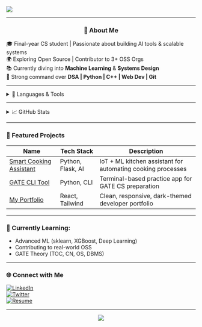 <!-- Banner -->
<img src="https://readme-typing-svg.herokuapp.com?font=Fira+Code&size=26&pause=1000&color=00FCA8&center=true&vCenter=true&width=435&lines=Hey!+I'm+Atharv+Pathak;Final+Year+CS+Student;Google+Winter+Internship+Aspiring+;GSoC'26+|+GATE+CS'26+Prep" />

---

<h3 align="center">🚀 About Me</h3>

🎓 Final-year CS student | Passionate about building AI tools & scalable systems  
🌍 Exploring Open Source | Contributor to 3+ OSS Orgs  
📚 Currently diving into **Machine Learning** & **Systems Design**  
🧠 Strong command over **DSA | Python | C++ | Web Dev | Git**

---

<details>
  <summary>🧰 Languages & Tools</summary><br/>
  <p align="center">
    <img src="https://skillicons.dev/icons?i=py,cpp,js,ts,react,nodejs,mongodb,linux,git,vscode,figma,docker,bash,tailwind" />
  </p>
</details>

---

<details>
  <summary>📈 GitHub Stats</summary>
  <br />
  <p align="center">
    <img src="https://github-readme-stats.vercel.app/api?username=yourusername&theme=radical&show_icons=true" alt="stats" />
    <img src="https://github-readme-streak-stats.herokuapp.com/?user=yourusername&theme=radical" />
    <img src="https://github-readme-stats.vercel.app/api/top-langs/?username=yourusername&layout=compact&theme=radical" />
  </p>
</details>

---

### 🚀 Featured Projects

| Name | Tech Stack | Description |
|------|------------|-------------|
| [Smart Cooking Assistant](https://github.com/yourusername/project1) | Python, Flask, AI | IoT + ML kitchen assistant for automating cooking processes |
| [GATE CLI Tool](https://github.com/yourusername/gate-cli) | Python, CLI | Terminal-based practice app for GATE CS preparation |
| [My Portfolio](https://github.com/yourusername/portfolio) | React, Tailwind | Clean, responsive, dark-themed developer portfolio |

---

### 🧩 Currently Learning:
- Advanced ML (sklearn, XGBoost, Deep Learning)
- Contributing to real-world OSS
- GATE Theory (TOC, CN, OS, DBMS)

---

### 🌐 Connect with Me

[![LinkedIn](https://img.shields.io/badge/LinkedIn-0077B5.svg?&style=for-the-badge&logo=linkedin&logoColor=white)](https://linkedin.com/in/yourlinkedin)  
[![Twitter](https://img.shields.io/badge/X-000000.svg?style=for-the-badge&logo=twitter&logoColor=white)](https://x.com/yourhandle)  
[![Resume](https://img.shields.io/badge/Resume-View-green?style=for-the-badge)](https://your-resume-link.com)

---

<!-- Profile views -->
<p align="center">
  <img src="https://komarev.com/ghpvc/?username=yourusername&label=Profile+Views&color=blueviolet&style=flat" />
</p>
